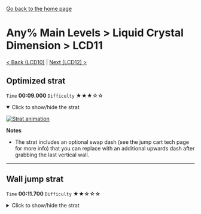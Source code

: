 [Go back to the home page](https://github.com/Doublevil/scbspeedrun)

# Any% Main Levels > Liquid Crystal Dimension > LCD11

[< Back (LCD10)](https://github.com/Doublevil/scbspeedrun/blob/main/levels/any_ml/LCD/LCD10.md) | [Next (LCD12) >](https://github.com/Doublevil/scbspeedrun/blob/main/levels/any_ml/LCD/LCD12.md)

## Optimized strat

`Time` **00:09.000** `Difficulty` ★★★☆☆
<details open>
  <summary>Click to show/hide the strat</summary>

  [![Strat animation](https://github.com/Doublevil/scbspeedrun/blob/main/media/levels/LCD/LCD11_OptimizedStrat.webp)](https://github.com/Doublevil/scbspeedrun/blob/main/media/levels/LCD/LCD11_OptimizedStrat.mp4?raw=true)

  **Notes**
  - The strat includes an optional swap dash (see the jump cart tech page for more info) that you can replace with an additional upwards dash after grabbing the last vertical wall.
</details>

---
## Wall jump strat

`Time` **00:11.700** `Difficulty` ★★☆☆☆
<details>
  <summary>Click to show/hide the strat</summary>

  [![Strat animation](https://github.com/Doublevil/scbspeedrun/blob/main/media/levels/LCD/LCD11_Strat.webp)](https://github.com/Doublevil/scbspeedrun/blob/main/media/levels/LCD/LCD11_Strat.mp4?raw=true)
</details>
